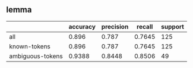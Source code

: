 
## lemma

|                  | accuracy | precision | recall | support |
|------------------|----------|-----------|--------|---------|
| all              | 0.896    | 0.787     | 0.7645 | 125     |
| known-tokens     | 0.896    | 0.787     | 0.7645 | 125     |
| ambiguous-tokens | 0.9388   | 0.8448    | 0.8506 | 49      |

